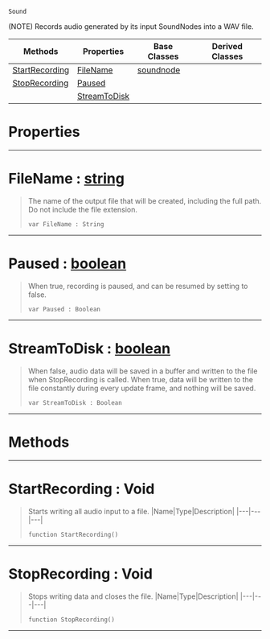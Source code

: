  `Sound`

(NOTE) Records audio generated by its input SoundNodes into a WAV file.

|Methods|Properties|Base Classes|Derived Classes|
|---|---|---|---|
|[ StartRecording](https://github.com/zeroengineteam/ZeroDocs/blob/master/code_reference/class_reference/recordingnode.markdown#startrecording-void)|[ FileName](https://github.com/zeroengineteam/ZeroDocs/blob/master/code_reference/class_reference/recordingnode.markdown#filename-zero-engine-doc)|[soundnode](https://github.com/zeroengineteam/ZeroDocs/blob/master/code_reference/class_reference/soundnode.markdown)| |
|[ StopRecording](https://github.com/zeroengineteam/ZeroDocs/blob/master/code_reference/class_reference/recordingnode.markdown#stoprecording-void)|[ Paused](https://github.com/zeroengineteam/ZeroDocs/blob/master/code_reference/class_reference/recordingnode.markdown#paused-zero-engine-docum)| | |
| |[ StreamToDisk](https://github.com/zeroengineteam/ZeroDocs/blob/master/code_reference/class_reference/recordingnode.markdown#streamtodisk-zero-engine)| | |


 #  Properties


---  
 #  FileName : [string](https://github.com/zeroengineteam/ZeroDocs/blob/master/code_reference/zilch_base_types/string.markdown)

> The name of the output file that will be created, including the full path. Do not include the file extension.
> ``` lang=cpp, name=Zilch
> var FileName : String


---  
 #  Paused : [boolean](https://github.com/zeroengineteam/ZeroDocs/blob/master/code_reference/zilch_base_types/boolean.markdown)

> When true, recording is paused, and can be resumed by setting to false.
> ``` lang=cpp, name=Zilch
> var Paused : Boolean


---  
 #  StreamToDisk : [boolean](https://github.com/zeroengineteam/ZeroDocs/blob/master/code_reference/zilch_base_types/boolean.markdown)

> When false, audio data will be saved in a buffer and written to the file when StopRecording is called. When true, data will be written to the file constantly during every update frame, and nothing will be saved.
> ``` lang=cpp, name=Zilch
> var StreamToDisk : Boolean


---  
 #  Methods


---  
 #  StartRecording : Void

> Starts writing all audio input to a file.
> |Name|Type|Description|
> |---|---|---|
> ``` lang=cpp, name=Zilch
> function StartRecording()
> ``` 


---  
 #  StopRecording : Void

> Stops writing data and closes the file.
> |Name|Type|Description|
> |---|---|---|
> ``` lang=cpp, name=Zilch
> function StopRecording()
> ``` 


---  
 

 